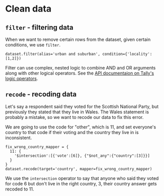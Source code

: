 # Clean data


## `filter` - filtering data

When we want to remove certain rows from the dataset, given certain conditions, we use `filter`.

``` 
dataset.filter(alias='urban and suburban', condition={'locality':[1,2]})
```

Filter can use complex, nested logic to combine AND and OR arguments along with other logical operators. See the [API documentaion on Tally's logic operators](https://tally.datasmoothie.com/#section/Selecting-responses-with-logic-operators).

## `recode` - recoding data

Let's say a respondent said they voted for the Scottish National Party, but previously they stated that they live in Wales. The Wales statement is probably a mistake, so we want to recode our data to fix this error.

We are going to use the code for "other", which is 11, and set everyone's country to that code if their voting and the country they live in is inconsistent.

```
fix_wrong_country_mapper = {
  11: {
    '$intersection':[{'vote':[6]}, {"$not_any":{"country":[3]}}]
  }
}
dataset.recode(target='country', mapper=fix_wrong_country_mapper)
```

We use the `intersection` operator to say that anyone who said they voted for code 6 but don't live in the right country, 3, their country answer gets recoded to 11.